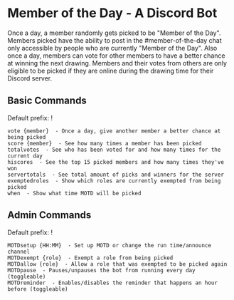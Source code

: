# Member of the Day - A Discord Bot

Once a day, a member randomly gets picked to be "Member of the Day". Members picked have the ability to post in the #member-of-the-day chat only accessible by people who are currently "Member of the Day". Also once a day, members can vote for other members to have a better chance at winning the next drawing. Members and their votes from others are only eligible to be picked if they are online during the drawing time for their Discord server.

## Basic Commands
Default prefix: !
```
vote {member}  - Once a day, give another member a better chance at being picked
score {member}  - See how many times a member has been picked
totalvotes  - See who has been voted for and how many times for the current day
hiscores  - See the top 15 picked members and how many times they've won
servertotals  - See total amount of picks and winners for the server
exemptedroles  - Show which roles are currently exempted from being picked
when  - Show what time MOTD will be picked
```

## Admin Commands
Default prefix: !
```
MOTDsetup {HH:MM}  - Set up MOTD or change the run time/announce channel
MOTDexempt {role}  - Exempt a role from being picked
MOTDallow {role}  - Allow a role that was exempted to be picked again
MOTDpause  - Pauses/unpauses the bot from running every day (toggleable)
MOTDreminder  - Enables/disables the reminder that happens an hour before (toggleable)
```
